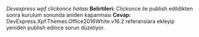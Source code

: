 *Devexpress wpf clickonce hatası*
__Belirtileri:__
Clickonce ile publish edildikten sonra kurulum sonunda aniden kapanması
__Cevap:__
DevExpress.Xpf.Themes.Office2016White.v16.2 referanslara ekleyip yeniden publish edince 
sorun düzeliyor.
